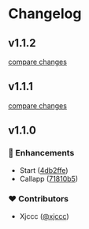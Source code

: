 # Changelog


## v1.1.2

[compare changes](https://github.com/xjccc/nuxt-callapp/compare/v1.1.1...v1.1.2)

## v1.1.1

[compare changes](https://github.com/xjccc/nuxt-callapp/compare/v1.1.0...v1.1.1)

## v1.1.0


### 🚀 Enhancements

- Start ([4db2ffe](https://github.com/xjccc/nuxt-callapp/commit/4db2ffe))
- Callapp ([71810b5](https://github.com/xjccc/nuxt-callapp/commit/71810b5))

### ❤️ Contributors

- Xjccc ([@xjccc](http://github.com/xjccc))

